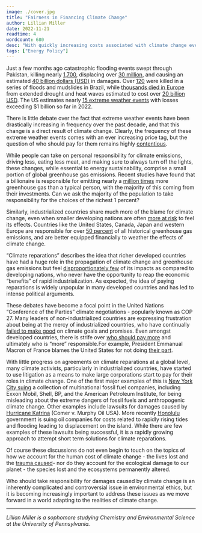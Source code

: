 ```yaml
---
image: ./cover.jpg
title: "Fairness in Financing Climate Change"
author: Lillian Miller
date: 2022-11-21
readtime: 4
wordcount: 680
desc: "With quickly increasing costs associated with climate change events - who should be footing the bill?"
tags: ["Energy Policy"]
---
```


Just a few months ago catastrophic flooding events swept through Pakistan, killing nearly [1,700](https://www.thehindu.com/news/international/pakistan-floods-death-toll-nears-1700-puts-pressure-on-fragile-economy/article65959347.ece), displacing over [30 million](https://www.thehindu.com/news/international/pakistan-floods-death-toll-nears-1700-puts-pressure-on-fragile-economy/article65959347.ece), and causing an estimated [40 billion dollars (USD)](https://www.thehindu.com/news/international/pakistan-floods-death-toll-nears-1700-puts-pressure-on-fragile-economy/article65959347.ece) in damages. Over [120](https://www.bbc.com/news/world-latin-america-61657945) were killed in a series of floods and mudslides in Brazil, while [thousands died in Europe](https://www.washingtonpost.com/climate-environment/2022/08/11/europe-drought-heatwave-fires-climate/) from extended drought and heat waves estimated to cost over [20 billion USD](https://yaleclimateconnections.org/2022/10/world-rocked-by-29-billion-dollar-weather-disasters-in-2022/). The US estimates nearly [15 extreme weather events](https://www.ncei.noaa.gov/access/billions/) with losses exceeding $1 billion so far in 2022.

There is little debate over the fact that extreme weather events have been drastically increasing in frequency over the past decade, and that this change is a direct result of climate change. Clearly, the frequency of these extreme weather events comes with an ever increasing price tag, but the question of who should pay for them remains highly [contentious](https://www.washingtonpost.com/climate-environment/2022/11/07/un-climate-conference-damages/).

While people can take on personal responsibility for climate emissions, driving less, eating less meat, and making sure to always turn off the lights, these changes, while essential to energy sustainability, comprise a small portion of global greenhouse gas emissions. Recent studies have found that a billionaire is responsible for emitting nearly a [million times](https://www.cnn.com/2022/11/07/world/billionaires-greenhouse-gases-climate-intl) more greenhouse gas than a typical person, with the majority of this coming from their investments. Can we ask the majority of the population to take responsibility for the choices of the richest 1 percent?

Similarly, industrialized countries share much more of the blame for climate change, even when smaller developing nations are often [more at risk](https://www.undp.org/press-releases/most-vulnerable-most-affected-countries-doing-most-tackle-climate-crisis-un?gclid=Cj0KCQiAgribBhDkARIsAASA5bvbeuQIM5TgVOxgjIfaGaWQVdyualRChXOCQXJxkqkF3UtUEGyhFQIaAqXBEALw_wcB) to feel its effects. Countries like the United States, Canada, Japan and western Europe are responsible for over [50 percent](https://www.nytimes.com/interactive/2021/11/12/climate/cop26-emissions-compensation.html) of all historical greenhouse gas emissions, and are better equipped financially to weather the effects of climate change.

“Climate reparations” describes the idea that richer developed countries have had a huge role in the propagation of climate change and greenhouse gas emissions but feel [disproportionately few](https://www.scientificamerican.com/article/5-things-to-know-about-climate-reparations/) of its impacts as compared to developing nations, who never have the opportunity to reap the economic “benefits” of rapid industrialization. As expected, the idea of paying reparations is widely unpopular in many developed countries and has led to intense political arguments.

These debates have become a focal point in the United Nations “Conference of the Parties” climate negotiations - popularly known as COP 27. Many leaders of non-industrialized countries are expressing frustration about being at the mercy of industrialized countries, who have continually [failed to make good](https://www.washingtonpost.com/climate-environment/2022/11/07/un-climate-conference-damages/) on climate goals and promises. Even amongst developed countries, there is strife over [who should pay more](https://www.washingtonpost.com/climate-environment/2022/11/07/un-climate-conference-damages/) and ultimately who is “more” responsible.For example, President Emmanual Macron of France blames the United States for not doing [their part](https://www.washingtonpost.com/climate-environment/2022/11/07/un-climate-conference-damages/).

With little progress on agreements on climate reparations at a global level, many climate activists, particularly in industrialized countries, have started to use litigation as a means to make large corporations start to pay for their roles in climate change. One of the first major examples of this is [New York City suing](https://www.cnn.com/2021/04/22/business/oil-companies-new-york-city-lawsuits/index.html) a collection of multinational fossil fuel companies, including Exxon Mobil, Shell, BP, and the American Petroleum Institute, for being misleading about the extreme dangers of fossil fuels and anthropogenic climate change. Other examples include lawsuits for damages caused by [Hurricane Katrina](https://www.climatechangenews.com/2022/11/02/see-you-in-court-how-climate-lawsuits-could-sharpen-cop27-loss-and-damage-talks/) (Comer v. Murphy Oil USA). More recently [Honolulu](https://www.aljazeera.com/news/2022/11/8/how-us-climate-lawsuits-could-hold-big-oil-accountable) government is suing oil companies for costs related to rapidly rising tides and flooding leading to displacement on the island. While there are few examples of these lawsuits being successful, it is a rapidly growing approach to attempt short term solutions for climate reparations.

Of course these discussions do not even begin to touch on the topics of how we account for the human cost of climate change - the lives lost and the [trauma caused](https://www.sierraclub.org/sierra/2018-3-may-june/feature/the-case-for-climate-reparations)- nor do they account for the ecological damage to our planet - the species lost and the ecosystems permanently altered.

Who should take responsibility for damages caused by climate change is an inherently complicated and controversial issue in environmental ethics, but it is becoming increasingly important to address these issues as we move forward in a world adapting to the realities of climate change.

---

_Lillian Miller is a sophomore studying Chemistry and Environmental Science at the University of Pennsylvania._
